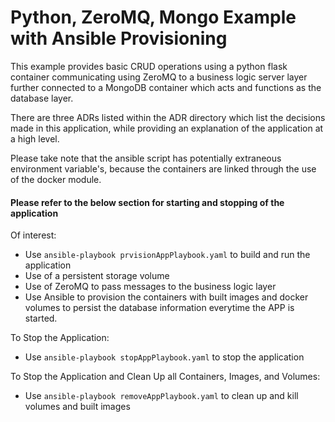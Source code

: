 # Python, ZeroMQ, Mongo Example with Ansible Provisioning 

This example provides basic CRUD operations using a python flask container communicating using ZeroMQ to a business logic server layer further connected to a MongoDB container which acts and functions as the database layer. 

There are three ADRs listed within the ADR directory which list the decisions made in this application, while providing an explanation of the application at a high level. 

Please take note that the ansible script has potentially extraneous environment variable's, because the containers are linked through the use of the docker module.

#### Please refer to the below section for starting and stopping of the application

Of interest:

- Use `ansible-playbook prvisionAppPlaybook.yaml` to build and run the application
- Use of a persistent storage volume
- Use of ZeroMQ to pass messages to the business logic layer
- Use Ansible to provision the containers with built images and docker volumes to persist the database information everytime the APP is started. 

To Stop the Application: 

- Use `ansible-playbook stopAppPlaybook.yaml` to stop the application 

To Stop the Application and Clean Up all Containers, Images, and Volumes: 

- Use `ansible-playbook removeAppPlaybook.yaml` to clean up and kill volumes and built images 